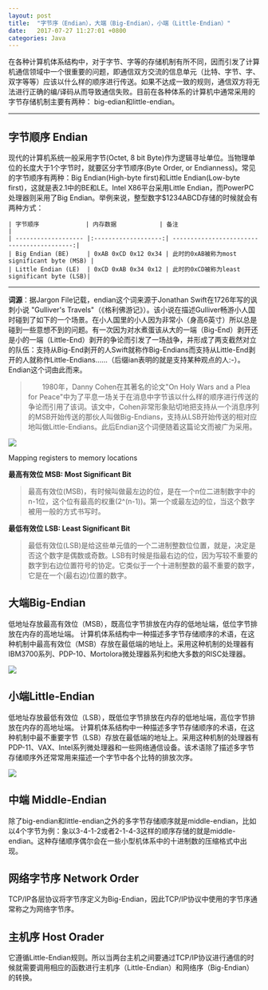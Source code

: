 ```yaml
---
layout: post
title:  "字节序（Endian），大端（Big-Endian），小端（Little-Endian）"
date:   2017-07-27 11:27:01 +0800
categories: Java
---
```

在各种计算机体系结构中，对于字节、字等的存储机制有所不同，因而引发了计算机通信领域中一个很重要的问题，即通信双方交流的信息单元（比特、字节、字、双字等等）应该以什么样的顺序进行传送。如果不达成一致的规则，通信双方将无法进行正确的编/译码从而导致通信失败。目前在各种体系的计算机中通常采用的字节存储机制主要有两种：
big-edian和little-endian。

***

## 字节顺序 Endian
现代的计算机系统一般采用字节(Octet, 8 bit Byte)作为逻辑寻址单位。当物理单位的长度大于1个字节时，就要区分字节顺序(Byte Order, or Endianness)。常见的字节顺序有两种：Big Endian(High-byte first)和Little Endian(Low-byte first)，这就是表2.1中的BE和LE。Intel X86平台采用Little Endian，而PowerPC处理器则采用了Big Endian。举例来说，整型数字$1234ABCD存储的时候就会有两种方式：

    | 字节顺序             | 内存数据            | 备注                                        |
    | ------------------- |:-------------------:| ------------------------------------------:|
    | Big Endian (BE)     | 0xAB 0xCD 0x12 0x34 | 此时的0xAB被称为most significant byte (MSB) |
    | Little Endian (LE)  | 0xCD 0xAB 0x34 0x12 | 此时的0xCD被称为least significant byte (LSB)|

***
**词源**：据Jargon File记载，endian这个词来源于Jonathan Swift在1726年写的讽刺小说 "Gulliver's Travels"（《格利佛游记》）。该小说在描述Gulliver畅游小人国时碰到了如下的一个场景。在小人国里的小人因为非常小（身高6英寸）所以总是碰到一些意想不到的问题。有一次因为对水煮蛋该从大的一端（Big-End）剥开还是小的一端（Little-End）剥开的争论而引发了一场战争，并形成了两支截然对立的队伍：支持从Big-End剥开的人Swift就称作Big-Endians而支持从Little-End剥开的人就称作Little-Endians……（后缀ian表明的就是支持某种观点的人:-）。Endian这个词由此而来。
>　　1980年，Danny Cohen在其著名的论文"On Holy Wars and a Plea for Peace"中为了平息一场关于在消息中字节该以什么样的顺序进行传送的争论而引用了该词。该文中，Cohen非常形象贴切地把支持从一个消息序列的MSB开始传送的那伙人叫做Big-Endians，支持从LSB开始传送的相对应地叫做Little-Endians。此后Endian这个词便随着这篇论文而被广为采用。


![](../../../../sources/images/posts/250px-Endianessmap_svg.png)

Mapping registers to memory locations



**最高有效位 MSB: Most Significant Bit**
>最高有效位(MSB)，有时候叫做最左边的位，是在一个n位二进制数字中的n-1位，这个位有最高的权重(2^(n-1))。第一个或最左边的位，当这个数字被用一般的方式书写时。


**最低有效位 LSB: Least Significant Bit**
>最低有效位(LSB)是给这些单元值的一个二进制整数位位置，就是，决定是否这个数字是偶数或奇数。LSB有时候是指最右边的位，因为写较不重要的数字到右边位置符号的协定。它类似于一个十进制整数的最不重要的数字，它是在一个(最右边)位置的数字。



## 大端Big-Endian
低地址存放最高有效位（MSB），既高位字节排放在内存的低地址端，低位字节排放在内存的高地址端。
计算机体系结构中一种描述多字节存储顺序的术语，在这种机制中最高有效位（MSB）存放在最低端的地址上。采用这种机制的处理器有IBM3700系列、PDP-10、Mortolora微处理器系列和绝大多数的RISC处理器。

![](../../../../sources/images/posts/280px-Big-Endian_svg.png)



## 小端Little-Endian
低地址存放最低有效位（LSB），既低位字节排放在内存的低地址端，高位字节排放在内存的高地址端。
计算机体系结构中一种描述多字节存储顺序的术语，在这种机制中最不重要字节（LSB）存放在最低端的地址上。采用这种机制的处理器有PDP-11、VAX、Intel系列微处理器和一些网络通信设备。该术语除了描述多字节存储顺序外还常常用来描述一个字节中各个比特的排放次序。

![](../../../../sources/images/posts/280px-Little-Endian_svg.png)



## 中端 Middle-Endian
除了big-endian和little-endian之外的多字节存储顺序就是middle-endian，比如以4个字节为例：象以3-4-1-2或者2-1-4-3这样的顺序存储的就是middle-endian。这种存储顺序偶尔会在一些小型机体系中的十进制数的压缩格式中出现。



## 网络字节序 Network Order
TCP/IP各层协议将字节序定义为Big-Endian，因此TCP/IP协议中使用的字节序通常称之为网络字节序。



## 主机序 Host Orader
它遵循Little-Endian规则。所以当两台主机之间要通过TCP/IP协议进行通信的时候就需要调用相应的函数进行主机序（Little-Endian）和网络序（Big-Endian）的转换。
